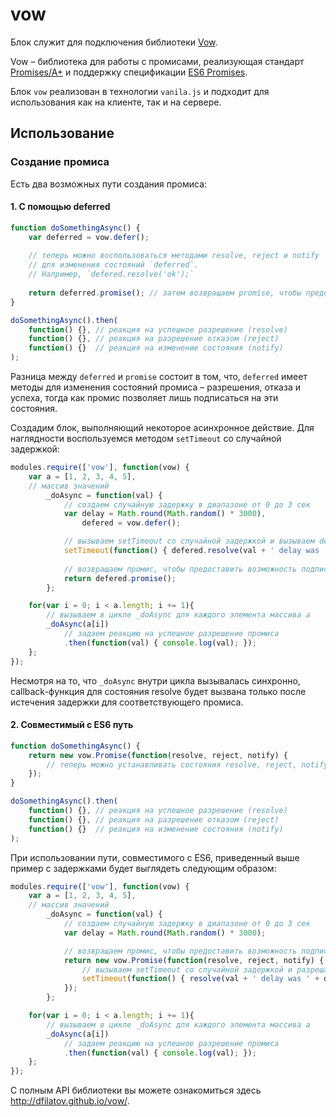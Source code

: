# vow

Блок служит для подключения библиотеки [Vow](https://github.com/dfilatov/vow). 

Vow – библиотека для работы с промисами, реализующая стандарт [Promises/A+](http://promisesaplus.com/) и поддержку спецификации [ES6 Promises](https://people.mozilla.org/~jorendorff/es6-draft.html#sec-promise-objects).

Блок `vow` реализован в технологии `vanila.js` и подходит для использования как на клиенте, так и на сервере.

## Использование

### Создание промиса
Есть два возможных пути создания промиса:

#### 1. С помощью deferred

```js
function doSomethingAsync() {
    var deferred = vow.defer();
    
    // теперь можно воспользоваться методами resolve, reject и notify 
    // для изменения состояний `deferred`. 
    // Например, `defered.resolve('ok');`
        
    return deferred.promise(); // затем возвращаем promise, чтобы предоставить возможность подписки
}

doSomethingAsync().then(
    function() {}, // реакция на успешное разрешение (resolve)
    function() {}, // реакция на разрешение отказом (reject)
    function() {}  // реакция на изменение состояния (notify)
);
```


Разница между `deferred` и `promise` состоит в том, что, `deferred` имеет методы для изменения состояний промиса – разрешения, отказа и успеха, тогда как промис позволяет лишь подписаться на эти состояния.

Создадим блок, выполняющий некоторое асинхронное действие. Для наглядности воспользуемся методом `setTimeout` со случайной задержкой: 

```js
modules.require(['vow'], function(vow) {
    var a = [1, 2, 3, 4, 5], 
    // массив значений
        _doAsync = function(val) {
            // создаем случайную задержку в диапазоне от 0 до 3 сек
            var delay = Math.round(Math.random() * 3000), 
                defered = vow.defer();

            // вызываем setTimeout со случайной задержкой и вызываем defered.resolve по ее истечению
            setTimeout(function() { defered.resolve(val + ' delay was ' + delay); }, delay);
            
            // возвращаем промис, чтобы предоставить возможность подписки
            return defered.promise();
        };

    for(var i = 0; i < a.length; i += 1){
        // вызываем в цикле _doAsync для каждого элемента массива a 
        _doAsync(a[i]) 
            // задаем реакцию на успешное разрешение промиса
            .then(function(val) { console.log(val); });
    };
});
```


Несмотря на то, что `_doAsync` внутри цикла вызывалась синхронно, callback-функция для состояния resolve будет вызвана только после истечения задержки для соответствующего промиса.   

#### 2. Совместимый с ES6 путь 

```js
function doSomethingAsync() {
    return new vow.Promise(function(resolve, reject, notify) {
        // теперь можно устанавливать состояния resolve, reject, notify для промиса
    });
}

doSomethingAsync().then(
    function() {}, // реакция на успешное разрешение (resolve)
    function() {}, // реакция на разрешение отказом (reject)
    function() {}  // реакция на изменение состояния (notify)
);
```


При использовании пути, совместимого с ES6, приведенный выше пример с задержками будет выглядеть следующим образом:

```js
modules.require(['vow'], function(vow) {
    var a = [1, 2, 3, 4, 5], 
    // массив значений
        _doAsync = function(val) {
            // создаем случайную задержку в диапазоне от 0 до 3 сек
            var delay = Math.round(Math.random() * 3000); 

            // возвращаем промис, чтобы предоставить возможность подписки
            return new vow.Promise(function(resolve, reject, notify) { 
                // вызываем setTimeout со случайной задержкой и разрешаем промис по ее истечению
                setTimeout(function() { resolve(val + ' delay was ' + delay); }, delay); 
            });  
        };

    for(var i = 0; i < a.length; i += 1){
        // вызываем в цикле _doAsync для каждого элемента массива a 
        _doAsync(a[i]) 
            // задаем реакцию на успешное разрешение промиса
            .then(function(val) { console.log(val); });
    };
});
```


С полным API библиотеки вы можете ознакомиться здесь http://dfilatov.github.io/vow/.
